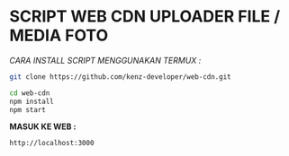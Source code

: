 # **SCRIPT WEB CDN UPLOADER FILE / MEDIA FOTO**

*CARA INSTALL SCRIPT MENGGUNAKAN TERMUX :*
```sh
git clone https://github.com/kenz-developer/web-cdn.git
```

```sh
cd web-cdn
npm install
npm start
```

**MASUK KE WEB :**
```
http://localhost:3000
```
